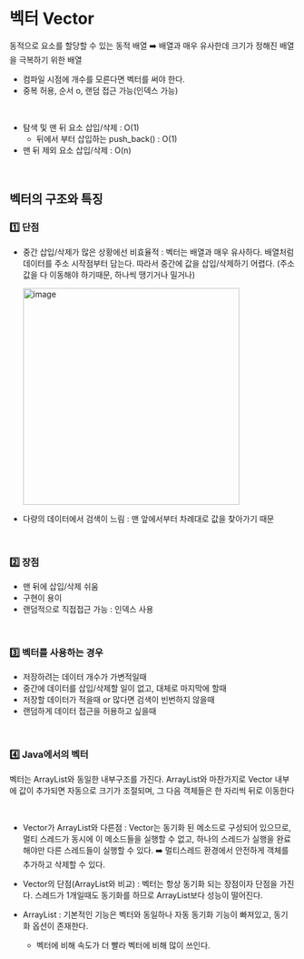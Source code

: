 # 벡터 Vector

동적으로 요소를 할당할 수 있는 동적 배열
➡️ 배열과 매우 유사한데 크기가 정해진 배열을 극복하기 위한 배열

- 컴파일 시점에 개수를 모른다면 벡터를 써야 한다.
- 중복 허용, 순서 o, 랜덤 접근 가능(인덱스 가능)

<br>


- 탐색 및 맨 뒤 요소 삽입/삭제 : O(1)
    - 뒤에서 부터 삽입하는 push_back() : O(1)
- 맨 뒤 제외 요소 삽입/삭제 : O(n)


<br>

## 벡터의 구조와 특징

### 1️⃣ 단점

- 중간 삽입/삭제가 많은 상황에선 비효율적
    : 벡터는 배열과 매우 유사하다. 배열처럼 데이터를 주소 시작점부터 담는다. 따라서 중간에 값을 삽입/삭제하기 어렵다. (주소 값을 다 이동해야 하기때문, 하나씩 땡기거나 밀거나)

    <img width="381" alt="image" src="https://github.com/zeunxx/Inflearn-Spring-RoadMap/assets/81572478/d4185fbd-04ba-4902-b384-29193649b8f8">

- 다량의 데이터에서 검색이 느림 : 맨 앞에서부터 차례대로 값을 찾아가기 때문


<br>

###  2️⃣ 장점
- 맨 뒤에 삽입/삭제 쉬움
- 구현이 용이 
- 랜덤적으로 직접접근 가능 : 인덱스 사용


<br>

### 3️⃣ 벡터를 사용하는 경우

- 저장하려는 데이터 개수가 가변적일때
- 중간에 데이터를 삽입/삭제할 일이 없고, 대체로 마지막에 할때
- 저장할 데이터가 적을때 or 많다면 검색이 빈번하지 않을때
- 랜덤하게 데이터 접근을 허용하고 싶을때 


<br>

### 4️⃣ Java에서의 벡터

벡터는 ArrayList와 동일한 내부구조를 가진다.
ArrayList와 마찬가지로 Vector 내부에 값이 추가되면 자동으로 크기가 조절되며, 그 다음 객체들은 한 자리씩 뒤로 이동한다

<br>

- Vector가 ArrayList와 다른점 : Vector는 동기화 된 메소드로 구성되어 있으므로, 멀티 스레드가 동시에 이 메소드들을 실행할 수 없고, 하나의 스레드가 실행을 완료해야만 다른 스레드들이 실행할 수 있다.
    ➡️ 멀티스레드 환경에서 안전하게 객체를 추가하고 삭제할 수 있다.

- Vector의 단점(ArrayList와 비교)
    : 벡터는 항상 동기화 되는 장점이자 단점을 가진다. 스레드가 1개일때도 동기화를 하므로 ArrayList보다 성능이 떨어진다.

- ArrayList : 기본적인 기능은 벡터와 동일하나 자동 동기화 기능이 빠져있고, 동기화 옵션이 존재한다.
    - 벡터에 비해 속도가 더 빨라 벡터에 비해 많이 쓰인다.